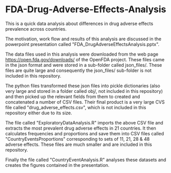 # FDA-Drug-Adverse-Effects-Analysis
This is a quick data analysis about differences in drug adverse effects prevalence across countries.

The motivation, work flow and results of this analysis are discussed in the powerpoint presentation called 
"FDA_DrugAdverseEffectsAnalysis.pptx". 

The data files used in this analysis were downloaded from the web page 
https://open.fda.gov/downloads/
of the OpenFDA project.  These files came in the json format and were stored in a sub-folder called json_files/.
These files are quite large and consequently the json_files/ sub-folder is not included in this repository.

The python files transformed these json files into pickle dictionaries (also very large and stored in a 
folder called obj/, not included in this repository) and then picked up the relevant fields from them to
created and concatenated a number of CSV files.  Their final product is a very large CVS file called 
"drug_adverse_effects.csv", which is not included in this repository either due to its size.

The file called "ExploratoryDataAnalysis.R" imports the above CSV file and extracts the most prevalent
drug adverse effects in 21 countries.  It then calculates frequencies and proportions and save them
into CSV files called "CountryEventsProportions" corresponding to sets of 11, 21, 28 & 48 adverse effects.
These files are much smaller and are included in this repository.

Finally the file called "CountryEventAnalysis.R" analyses these datasets and creates the figures contained
in the presentation.
